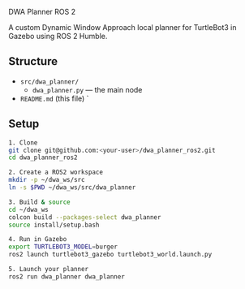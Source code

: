 DWA Planner ROS 2

A custom Dynamic Window Approach local planner for TurtleBot3 in Gazebo using ROS 2 Humble.

## Structure

- `src/dwa_planner/`  
  - `dwa_planner.py` — the main node  
- `README.md` (this file)  `

## Setup

```bash
1. Clone
git clone git@github.com:<your-user>/dwa_planner_ros2.git
cd dwa_planner_ros2

2. Create a ROS2 workspace
mkdir -p ~/dwa_ws/src
ln -s $PWD ~/dwa_ws/src/dwa_planner

3. Build & source
cd ~/dwa_ws
colcon build --packages-select dwa_planner
source install/setup.bash

4. Run in Gazebo
export TURTLEBOT3_MODEL=burger
ros2 launch turtlebot3_gazebo turtlebot3_world.launch.py

5. Launch your planner
ros2 run dwa_planner dwa_planner
